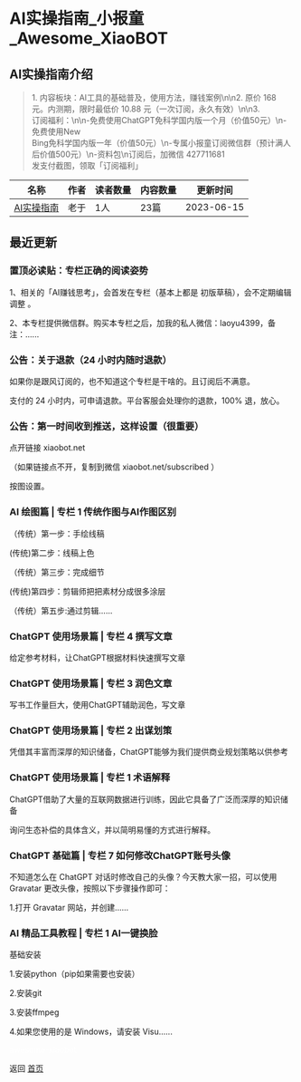 # AI实操指南_小报童_Awesome_XiaoBOT

## AI实操指南介绍
> 1\. 内容板块：AI工具的基础普及，使用方法，赚钱案例\n\n2. 原价 168 元。内测期，限时最低价 10.88 元（一次订阅，永久有效）\n\n3.  
订阅福利：\n\n-免费使用ChatGPT免科学国内版一个月（价值50元）\n-免费使用New  
Bing免科学国内版一年（价值50元）\n-专属小报童订阅微信群（预计满人后价值500元）\n-资料包\n订阅后，加微信 427711681  
发支付截图，领取「订阅福利」  
  


|名称|作者|读者数量|内容数量|更新时间|
|---|---|---|---|---|
|[AI实操指南](https://xiaobot.net/p/aipro?refer=9c3f1c95-a052-465a-9902-f6d75080262a)|老于|1人|23篇|2023-06-15|

## 最近更新
### 置顶必读贴：专栏正确的阅读姿势

1、相关的「AI赚钱思考」，会首发在专栏（基本上都是 初版草稿），会不定期编辑调整 。

2、本专栏提供微信群。购买本专栏之后，加我的私人微信：laoyu4399，备注：......

### 公告：关于退款（24 小时内随时退款）

如果你是跟风订阅的，也不知道这个专栏是干啥的。且订阅后不满意。

支付的 24 小时内，可申请退款。平台客服会处理你的退款，100% 退，放心。

### 公告：第一时间收到推送，这样设置（很重要）

点开链接 xiaobot.net

（如果链接点不开，复制到微信 xiaobot.net/subscribed ）

按图设置。

### AI 绘图篇 | 专栏 1 传统作图与AI作图区别

（传统）第一步：手绘线稿

(传统)第二步：线稿上色

（传统）第三步：完成细节

(传统)第四步：剪辑师把把素材分成很多涂层

（传统）第五步:通过剪辑......

### ChatGPT 使用场景篇 | 专栏 4 撰写文章

给定参考材料，让ChatGPT根据材料快速撰写文章

### ChatGPT 使用场景篇 | 专栏 3 润色文章

写书工作量巨大，使用ChatGPT辅助润色，写文章

### ChatGPT 使用场景篇 | 专栏 2 出谋划策

凭借其丰富而深厚的知识储备，ChatGPT能够为我们提供商业规划策略以供参考

### ChatGPT 使用场景篇 | 专栏 1 术语解释

ChatGPT借助了大量的互联网数据进行训练，因此它具备了广泛而深厚的知识储备

询问生态补偿的具体含义，并以简明易懂的方式进行解释。

### ChatGPT 基础篇 | 专栏 7 如何修改ChatGPT账号头像

不知道怎么在 ChatGPT 对话时修改自己的头像？今天教大家一招，可以使用  Gravatar 更改头像，按照以下步骤操作即可：

1.打开 Gravatar 网站，并创建......

### AI 精品工具教程 | 专栏 1 AI一键换脸

基础安装

1.安装python（pip如果需要也安装）

2.安装git

3.安装ffmpeg

4.如果您使用的是 Windows，请安装 Visu......


<a href="https://github.com/Reno9527/awesome-xiaobot" style="color: white; text-decoration: none;">awesome-xiaobot</a>

返回 [首页](../README.md)
